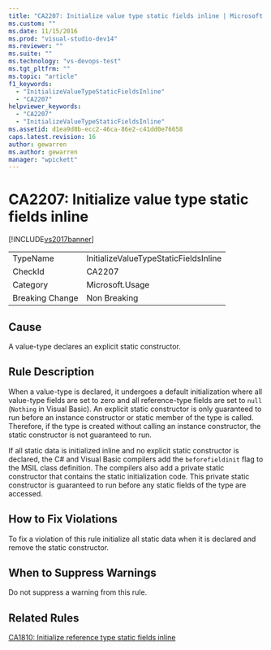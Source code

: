 ```yaml
---
title: "CA2207: Initialize value type static fields inline | Microsoft Docs"
ms.custom: ""
ms.date: 11/15/2016
ms.prod: "visual-studio-dev14"
ms.reviewer: ""
ms.suite: ""
ms.technology: "vs-devops-test"
ms.tgt_pltfrm: ""
ms.topic: "article"
f1_keywords:
  - "InitializeValueTypeStaticFieldsInline"
  - "CA2207"
helpviewer_keywords:
  - "CA2207"
  - "InitializeValueTypeStaticFieldsInline"
ms.assetid: d1ea9d8b-ecc2-46ca-86e2-c41dd0e76658
caps.latest.revision: 16
author: gewarren
ms.author: gewarren
manager: "wpickett"
---
```

# CA2207: Initialize value type static fields inline
[!INCLUDE[vs2017banner](../includes/vs2017banner.md)]

|||
|-|-|
|TypeName|InitializeValueTypeStaticFieldsInline|
|CheckId|CA2207|
|Category|Microsoft.Usage|
|Breaking Change|Non Breaking|

## Cause
 A value-type declares an explicit static constructor.

## Rule Description
 When a value-type is declared, it undergoes a default initialization where all value-type fields are set to zero and all reference-type fields are set to `null` (`Nothing` in Visual Basic). An explicit static constructor is only guaranteed to run before an instance constructor or static member of the type is called. Therefore, if the type is created without calling an instance constructor, the static constructor is not guaranteed to run.

 If all static data is initialized inline and no explicit static constructor is declared, the C# and Visual Basic compilers add the `beforefieldinit` flag to the MSIL class definition. The compilers also add a private static constructor that contains the static initialization code. This private static constructor is guaranteed to run before any static fields of the type are accessed.

## How to Fix Violations
 To fix a violation of this rule initialize all static data when it is declared and remove the static constructor.

## When to Suppress Warnings
 Do not suppress a warning from this rule.

## Related Rules
 [CA1810: Initialize reference type static fields inline](../code-quality/ca1810-initialize-reference-type-static-fields-inline.md)
